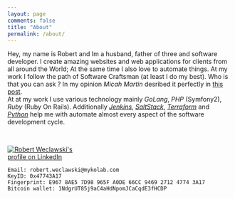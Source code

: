 ```yaml
---
layout: page
comments: false
title: "About"
permalink: /about/
---
```


Hey, my name is Robert and Im a husband, father of three and software developer.
I create amazing websites and web applications for clients from all around the World;
At the same time I also love to automate things.
At my work I follow the path of Software Craftsman (at least I do my best). Who is that you can ask ?
In my opinion _Micah Martin_ desribed it perfectly in [this post](http://blog.8thlight.com/micah-martin/2008/09/21/definition-of-software-craftsman.html).     
At at my work I use various technology mainly _GoLang_, _PHP_ (Symfony2), _Ruby_ (Ruby On Rails).
Additionally [_Jenkins_](https://jenkins-ci.org/), [_SaltStack_](https://saltstack.com/), [_Terraform_](https://www.terraform.io/) and [_Python_](https://www.python.org/) help me with automate almost every aspect of the software development cycle.    

<div class="github-card" data-github="robertwe" data-width="400" data-height="150"></div>
<script src="https://lab.lepture.com/github-cards/widget.js"></script>
<br />
<p style="width: 160px;">
    <a href="https://www.linkedin.com/in/robertweclawski">
        <img src="https://static.licdn.com/scds/common/u/img/webpromo/btn_viewmy_160x33.png" alt="Robert Weclawski's profile on LinkedIn" title="">
    </a>
</p>

`Email: robert.weclawski@mykolab.com`     
`KeyID: 0x47743A17`    
`Fingerprint: E967 8AE5 7D98 965F A0DE 66CC 9469 2712 4774 3A17`    
`Bitcoin wallet: 1NdgrUT85j9aC4aHdNpomJCaCqdE3fHCDP`
